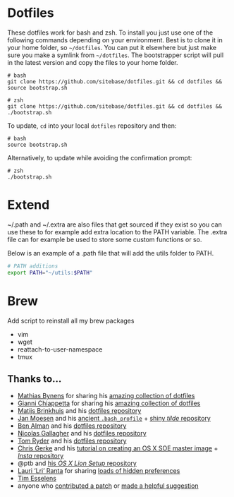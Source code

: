 # Dotfiles

These dotfiles work for bash and zsh.
To install you just use one of the following commands depending on your environment. Best is to clone it in your home folder, so `~/dotfiles`. You can put it elsewhere but just make sure you make a symlink from `~/dotfiles`.
The bootstrapper script will pull in the latest version and copy the files to your home folder.

```
# bash
git clone https://github.com/sitebase/dotfiles.git && cd dotfiles && source bootstrap.sh
```

```
# zsh
git clone https://github.com/sitebase/dotfiles.git && cd dotfiles && ./bootstrap.sh
```

To update, `cd` into your local `dotfiles` repository and then:

```
# bash
source bootstrap.sh
```

Alternatively, to update while avoiding the confirmation prompt:

```
# zsh
./bootstrap.sh
```

# Extend 

~/.path and ~/.extra are also files that get sourced if they exist so you can use these to for example add extra location to the PATH variable.
The .extra file can for example be used to store some custom functions or so.

Below is an example of a .path file that will add the utils folder to PATH.

```bash
# PATH additions
export PATH="~/utils:$PATH"
```

# Brew 

Add script to reinstall all my brew packages

* vim
* wget
* reattach-to-user-namespace
* tmux

## Thanks to…

* [Mathias Bynens](http://mathiasbynens.be/) for sharing his [amazing collection of dotfiles](https://github.com/mathiasbynens/dotfiles)
* [Gianni Chiappetta](http://gf3.ca/) for sharing his [amazing collection of dotfiles](https://github.com/gf3/dotfiles)
* [Matijs Brinkhuis](http://hotfusion.nl/) and his [dotfiles repository](https://github.com/matijs/dotfiles)
* [Jan Moesen](http://jan.moesen.nu/) and his [ancient `.bash_profile`](https://gist.github.com/1156154) + [shiny _tilde_ repository](https://github.com/janmoesen/tilde)
* [Ben Alman](http://benalman.com/) and his [dotfiles repository](https://github.com/cowboy/dotfiles)
* [Nicolas Gallagher](http://nicolasgallagher.com/) and his [dotfiles repository](https://github.com/necolas/dotfiles)
* [Tom Ryder](http://blog.sanctum.geek.nz/) and his [dotfiles repository](https://github.com/tejr/dotfiles)
* [Chris Gerke](http://www.randomsquared.com/) and his [tutorial on creating an OS X SOE master image](http://chris-gerke.blogspot.com/2012/04/mac-osx-soe-master-image-day-7.html) + [_Insta_ repository](https://github.com/cgerke/Insta)
* @ptb and [his _OS X Lion Setup_ repository](https://github.com/ptb/Mac-OS-X-Lion-Setup)
* [Lauri ‘Lri’ Ranta](http://lri.me/) for sharing [loads of hidden preferences](http://lri.me/osx.html#hidden-preferences)
* [Tim Esselens](http://devel.datif.be/)
* anyone who [contributed a patch](https://github.com/mathiasbynens/dotfiles/contributors) or [made a helpful suggestion](https://github.com/mathiasbynens/dotfiles/issues)